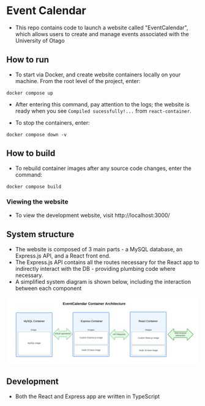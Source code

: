 # Event Calendar

- This repo contains code to launch a website called "EventCalendar", which allows users to create and manage events
  associated with the University of Otago

## How to run

- To start via Docker, and create website containers locally on your machine. From the root level of the project, enter:

```shell
docker compose up
```
- After entering this command, pay attention to the logs; the website is ready when you see `Compiled sucessfully!...` from `react-container`.

- To stop the containers, enter:
```shell
docker compose down -v
```

## How to build

- To rebuild container images after any source code changes, enter the command:

```
docker compose build
```

### Viewing the website

- To view the development website, visit http://localhost:3000/

## System structure

- The website is composed of 3 main parts - a MySQL database, an Express.js API, and a React front end.
- The Express.js API contains all the routes necessary for the React app to indirectly interact with the DB - providing
  plumbing code where necessary.
- A simplified system diagram is shown below, including the interaction between each component

![](https://github.com/HugoPhibbs/COSC349_Assignment1_EventCalendar/blob/master/system.png)

## Development

- Both the React and Express app are written in TypeScript



